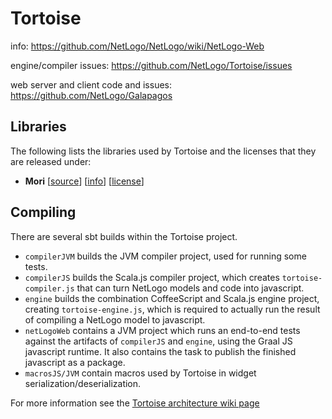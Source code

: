 # Tortoise

info: https://github.com/NetLogo/NetLogo/wiki/NetLogo-Web

engine/compiler issues: https://github.com/NetLogo/Tortoise/issues

web server and client code and issues: https://github.com/NetLogo/Galapagos

## Libraries

The following lists the libraries used by Tortoise and the licenses that they are released under:

  * **Mori** [[source](https://github.com/swannodette/mori)] [[info](http://swannodette.github.io/mori/)] [[license](http://www.eclipse.org/legal/epl-v10.html)]

## Compiling

There are several sbt builds within the Tortoise project.
* `compilerJVM` builds the JVM compiler project, used for running some tests.
* `compilerJS` builds the Scala.js compiler project, which creates `tortoise-compiler.js` that can turn NetLogo models and code into javascript.
* `engine` builds the combination CoffeeScript and Scala.js engine project, creating `tortoise-engine.js`, which is required to actually run the result of compiling a NetLogo model to javascript.
* `netLogoWeb` contains a JVM project which runs an end-to-end tests against the artifacts of `compilerJS` and `engine`, using the Graal JS javascript runtime.  It also contains the task to publish the finished javascript as a package.
* `macrosJS/JVM` contain macros used by Tortoise in widget serialization/deserialization.

For more information see the [Tortoise architecture wiki page](https://github.com/NetLogo/Tortoise/wiki/Architecture)
